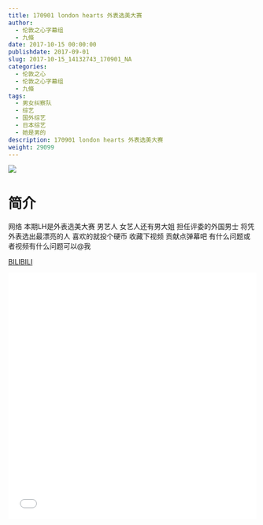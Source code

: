 ```yaml
---
title: 170901 london hearts 外表选美大赛
author: 
  - 伦敦之心字幕组
  - 九條
date: 2017-10-15 00:00:00
publishdate: 2017-09-01
slug: 2017-10-15_14132743_170901_NA
categories: 
  - 伦敦之心
  - 伦敦之心字幕组
  - 九條
tags: 
  - 男女纠察队
  - 综艺
  - 国外综艺
  - 日本综艺
  - 她是男的
description: 170901 london hearts 外表选美大赛
weight: 29099
---
```


![](https://i.imgur.com/tPghzY0.jpg)

# 简介  
网络
本期LH是外表选美大赛 男艺人 女艺人还有男大姐 担任评委的外国男士 将凭外表选出最漂亮的人 喜欢的就投个硬币 收藏下视频 贡献点弹幕吧 有什么问题或者视频有什么问题可以@我

  [BILIBILI](https://www.bilibili.com/video/av14132743/)


  <iframe src="//www.bilibili.com/html/html5player.html?cid=23071821&aid=14132743" width="100%" height="500" frameborder="0" allowfullscreen="allowfullscreen"></iframe>

